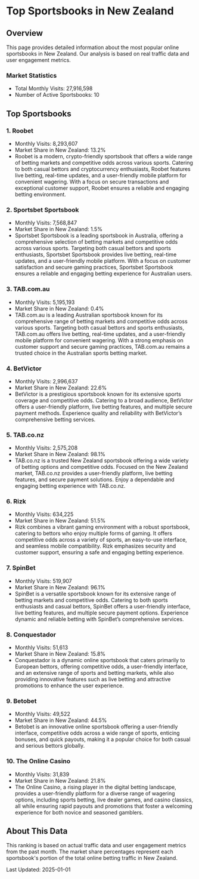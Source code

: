 # Top Sportsbooks in New Zealand

## Overview
This page provides detailed information about the most popular online sportsbooks in New Zealand. 
Our analysis is based on real traffic data and user engagement metrics.

### Market Statistics
- Total Monthly Visits: 27,916,598
- Number of Active Sportsbooks: 10

## Top Sportsbooks

### 1. Roobet
- Monthly Visits: 8,293,607
- Market Share in New Zealand: 13.2%
-  Roobet is a modern, crypto-friendly sportsbook that offers a wide range of betting markets and competitive odds across various sports. Catering to both casual bettors and cryptocurrency enthusiasts, Roobet features live betting, real-time updates, and a user-friendly mobile platform for convenient wagering. With a focus on secure transactions and exceptional customer support, Roobet ensures a reliable and engaging betting environment.

### 2. Sportsbet Sportsbook
- Monthly Visits: 7,568,847
- Market Share in New Zealand: 1.5%
-  Sportsbet Sportsbook is a leading sportsbook in Australia, offering a comprehensive selection of betting markets and competitive odds across various sports. Targeting both casual bettors and sports enthusiasts, Sportsbet Sportsbook provides live betting, real-time updates, and a user-friendly mobile platform. With a focus on customer satisfaction and secure gaming practices, Sportsbet Sportsbook ensures a reliable and engaging betting experience for Australian users.

### 3. TAB.com.au
- Monthly Visits: 5,195,193
- Market Share in New Zealand: 0.4%
-  TAB.com.au is a leading Australian sportsbook known for its comprehensive range of betting markets and competitive odds across various sports. Targeting both casual bettors and sports enthusiasts, TAB.com.au offers live betting, real-time updates, and a user-friendly mobile platform for convenient wagering. With a strong emphasis on customer support and secure gaming practices, TAB.com.au remains a trusted choice in the Australian sports betting market.

### 4. BetVictor
- Monthly Visits: 2,996,637
- Market Share in New Zealand: 22.6%
-  BetVictor is a prestigious sportsbook known for its extensive sports coverage and competitive odds. Catering to a broad audience, BetVictor offers a user-friendly platform, live betting features, and multiple secure payment methods. Experience quality and reliability with BetVictor’s comprehensive betting services.

### 5. TAB.co.nz
- Monthly Visits: 2,575,208
- Market Share in New Zealand: 98.1%
-  TAB.co.nz is a trusted New Zealand sportsbook offering a wide variety of betting options and competitive odds. Focused on the New Zealand market, TAB.co.nz provides a user-friendly platform, live betting features, and secure payment solutions. Enjoy a dependable and engaging betting experience with TAB.co.nz.

### 6. Rizk
- Monthly Visits: 634,225
- Market Share in New Zealand: 51.5%
-  Rizk combines a vibrant gaming environment with a robust sportsbook, catering to bettors who enjoy multiple forms of gaming. It offers competitive odds across a variety of sports, an easy-to-use interface, and seamless mobile compatibility. Rizk emphasizes security and customer support, ensuring a safe and engaging betting experience.

### 7. SpinBet
- Monthly Visits: 519,907
- Market Share in New Zealand: 96.1%
-  SpinBet is a versatile sportsbook known for its extensive range of betting markets and competitive odds. Catering to both sports enthusiasts and casual bettors, SpinBet offers a user-friendly interface, live betting features, and multiple secure payment options. Experience dynamic and reliable betting with SpinBet’s comprehensive services.

### 8. Conquestador
- Monthly Visits: 51,613
- Market Share in New Zealand: 15.8%
- Conquestador is a dynamic online sportsbook that caters primarily to European bettors, offering competitive odds, a user-friendly interface, and an extensive range of sports and betting markets, while also providing innovative features such as live betting and attractive promotions to enhance the user experience.

### 9. Betobet
- Monthly Visits: 49,522
- Market Share in New Zealand: 44.5%
- Betobet is an innovative online sportsbook offering a user-friendly interface, competitive odds across a wide range of sports, enticing bonuses, and quick payouts, making it a popular choice for both casual and serious bettors globally.

### 10. The Online Casino
- Monthly Visits: 31,839
- Market Share in New Zealand: 21.8%
- The Online Casino, a rising player in the digital betting landscape, provides a user-friendly platform for a diverse range of wagering options, including sports betting, live dealer games, and casino classics, all while ensuring rapid payouts and promotions that foster a welcoming experience for both novice and seasoned gamblers.


## About This Data
This ranking is based on actual traffic data and user engagement metrics from the past month. 
The market share percentages represent each sportsbook's portion of the total online betting traffic in New Zealand.

Last Updated: 2025-01-01
